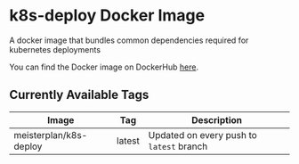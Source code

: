 # k8s-deploy Docker Image

A docker image that bundles common dependencies required for kubernetes deployments

You can find the Docker image on DockerHub [here](https://hub.docker.com/repository/docker/meisterplan/k8s-deploy).

## Currently Available Tags

| Image                  | Tag    | Description                              |
| ---------------------- | ------ | ---------------------------------------- |
| meisterplan/k8s-deploy | latest | Updated on every push to `latest` branch |
